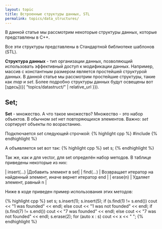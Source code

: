 ```yaml
---
layout: topic
title: Встроенные структуры данных, STL
permalink: topics/data_structures/
---
```

В данной статье мы рассмотрим некоторые структуры данных, которые представлены в C++.

Все эти структуры представлены в Стандартной библиотеке шаблонов (STL).

**Структура данных** - тип организации данных, позволяющий использовать эффективный доступ к модификации данных. Например, массив с константным размером является простейшей структурой данных. В данной статье мы рассмотрим простейшие структуры, такие как *map* и *set*. Более подробно структуры данных будут освещены вот [здесь]({{ "topics/datastruct/" | relative_url }}).

## Set;
**Set** - множество. А что такое множество? Множество - это набор объектов. В обычном *set* нет повторяющихся элементов. Важно: *set* сортирует объекты по возрастанию.

Подключается *set* следующей строчкой:
{% highlight cpp %}
#include <set>
{% endhighlight %}

А объявляется set вот так:
{% highlight cpp %}
set<int> s;
{% endhighlight %}
  
Так же, как и для vector, для set определён набор методов. В таблице приведены некоторые из них:

| insert(...) |Добавить элемент в set|
| find(...) | Возвращает итератор на найденный элемент, иначе вернет итератор end |
| erase(n) | Удаляет элемент, равный n |

Ниже в коде приведен пример использования этих методов:

{% highlight cpp %}
set<int> s;
s.insert(1);
s.insert(5);
if (s.find(1) != s.end())
	cout << "1 was founded" << endl;
else
	cout << "1 was not founded" << endl;
if (s.find(7) != s.end())
	cout << "7 was founded" << endl;
else
	cout << "7 was not founded" << endl;
s.erase(2);
for (auto x : s)
	cout << x << " ";
{% endhighlight %}
